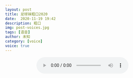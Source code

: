 ```yaml
---
layout: post
title: 足球袜粗口2020
date:  2020-11-19 19:42
description: 粗口
img: post-voices.jpg
tags: [语音]
author: 未知
category: [voice]
voice: true
---
```

<div align="center">
  <audio controls preload="auto" src="https://klouderr.sgp1.digitaloceanspaces.com/1617095571962-%E8%B6%B3%E7%90%83%E8%A2%9C%E7%B2%97%E5%8F%A32020.mp4?AWSAccessKeyId=KK6XBOIKK4FZM5IKWGM4&Expires=1617102802&Signature=OI2VG5sy1PwACAbFS%2BnfbLTiGGI%3D"></audio>
</div>
